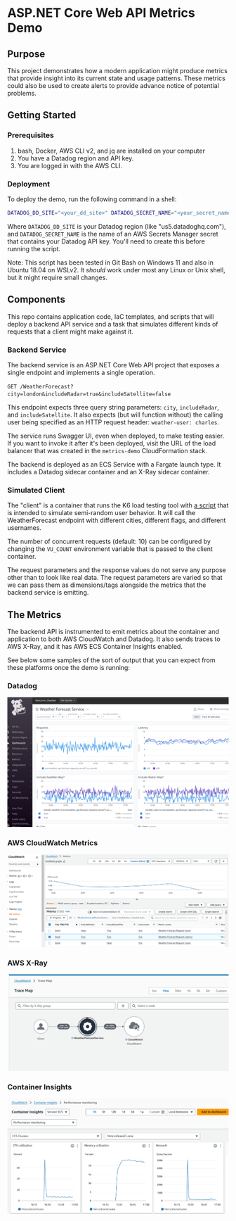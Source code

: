 # ASP.NET Core Web API Metrics Demo

## Purpose

This project demonstrates how a modern application might produce metrics that provide insight into its current state and usage patterns.  These metrics could also be used to create alerts to provide advance notice of potential problems.

## Getting Started

### Prerequisites

1. bash, Docker, AWS CLI v2, and jq are installed on your computer
1. You have a Datadog region and API key.
1. You are logged in with the AWS CLI.

### Deployment

To deploy the demo, run the following command in a shell:
```bash
DATADOG_DD_SITE="<your_dd_site>" DATADOG_SECRET_NAME="<your_secret_name>" ./deploy.sh
```
Where `DATADOG_DD_SITE` is your Datadog region (like "us5.datadoghq.com"), and `DATADOG_SECRET_NAME` is the name of an AWS Secrets Manager secret that contains your Datadog API key.  You'll need to create this before running the script.

Note:  This script has been tested in Git Bash on Windows 11 and also in Ubuntu 18.04 on WSLv2.  It *should* work under most any Linux or Unix shell, but it might require small changes.

## Components

This repo contains application code, IaC templates, and scripts that will deploy a backend API service and a task that simulates different kinds of requests that a client might make against it.

### Backend Service

The backend service is an ASP.NET Core Web API project that exposes a single endpoint and implements a single operation.

`GET /WeatherForecast?city=london&includeRadar=true&includeSatellite=false`

This endpoint expects three query string parameters: `city`, `includeRadar`, and `includeSatellite`.  It also expects (but will function without) the calling user being specified as an HTTP request header: `weather-user: charles`.

The service runs Swagger UI, even when deployed, to make testing easier.  If you want to invoke it after it's been deployed, visit the URL of the load balancer that was created in the `metrics-demo` CloudFormation stack.

The backend is deployed as an ECS Service with a Fargate launch type.  It includes a Datadog sidecar container and an X-Ray sidecar container.

### Simulated Client

The "client" is a container that runs the K6 load testing tool with [a script](SimulatedClients/simulate_load.js) that is intended to simulate semi-random user behavior.  It will call the WeatherForecast endpoint with different cities, different flags, and different usernames.

The number of concurrent requests (default: 10) can be configured by changing the `VU_COUNT` environment variable that is passed to the client container.

The request parameters and the response values do not serve any purpose other than to look like real data.  The request parameters are varied so that we can pass them as dimensions/tags alongside the metrics that the backend service is emitting.

## The Metrics
The backend API is instrumented to emit metrics about the container and application to both AWS CloudWatch and Datadog.  It also sends traces to AWS X-Ray, and it has AWS ECS Container Insights enabled.

See below some samples of the sort of output that you can expect from these platforms once the demo is running:

### Datadog
![Datadog graphs of requests and latency](images/datadog.png)
### AWS CloudWatch Metrics
![AWS CloudWatch Metrics graph of latency](images/aws-cloudwatch-metrics.png)
### AWS X-Ray
![AWS X-Ray Trace Map](images/aws-xray.png)
### Container Insights
![AWS ECS Container Insights CPU, Memory, and Network graphs](images/aws-ecs-container-insights.png)